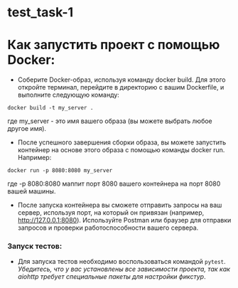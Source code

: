 # test_task-1

# Как запустить проект с помощью Docker:
- Соберите Docker-образ, используя команду docker build. Для этого откройте терминал, перейдите в директорию с вашим Dockerfile, и выполните следующую команду:
```
docker build -t my_server .
```
где my_server - это имя вашего образа (вы можете выбрать любое другое имя).

- После успешного завершения сборки образа, вы можете запустить контейнер на основе этого образа с помощью команды docker run. Например:
```
docker run -p 8080:8080 my_server
```
где -p 8080:8080 маппит порт 8080 вашего контейнера на порт 8080 вашей машины.

- После запуска контейнера вы сможете отправить запросы на ваш сервер, используя порт, на который он привязан (например, http://127.0.0.1:8080). Используйте Postman или браузер для отправки запросов и проверки работоспособности вашего сервера.

### Запуск тестов:

- Для запуска тестов необходимо воспользоваться командой `pytest`.
*Убедитесь, что у вас установлены все зависимости проекта, так как aiohttp требует специальные пакеты для настройки фикстур*.